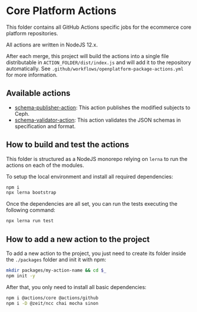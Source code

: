 # Core Platform Actions

This folder contains all GitHub Actions specific jobs for the ecommerce core platform repositories.

All actions are written in NodeJS 12.x.

After each merge, this project will build the actions into a single file distributable in `ACTION_FOLDER/dist/index.js` and will add it to the repository automatically. See `.github/workflows/openplatform-package-actions.yml` for more information.


## Available actions

* [schema-publisher-action](./packages/schema-publisher-action/): This action publishes the modified subjects to Ceph.
* [schema-validator-action](./packages/validate-schema-action/): This action validates the JSON schemas in specification and format.

## How to build and test the actions

This folder is structured as a NodeJS monorepo relying on `lerna` to run the actions on each of the modules.

To setup the local environment and install all required dependencies:
```bash
npm i
npx lerna bootstrap
```

Once the dependencies are all set, you can run the tests executing the following command:
```bash
npx lerna run test
```

## How to add a new action to the project

To add a new action to the project, you just need to create its folder inside the `./packages` folder and init it with npm:
```bash
mkdir packages/my-action-name && cd $_
npm init -y
```

After that, you only need to install all basic dependencies:
```bash
npm i @actions/core @actions/github
npm i -D @zeit/ncc chai mocha sinon
```